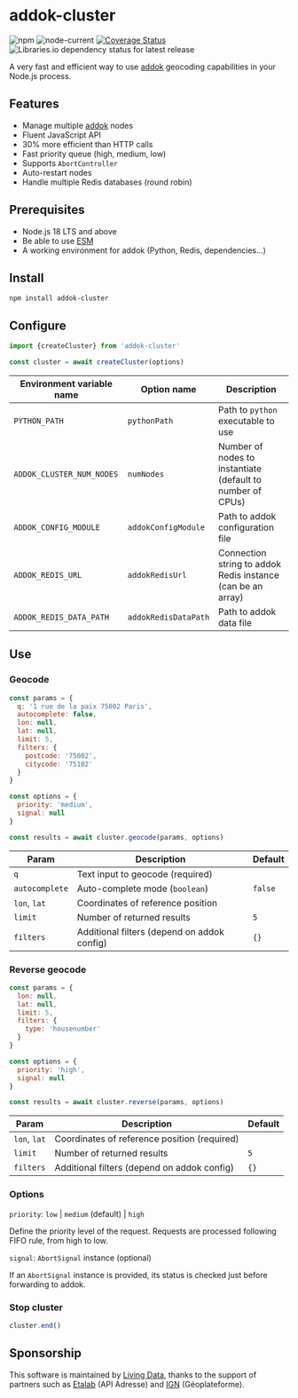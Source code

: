 # addok-cluster

![npm](https://img.shields.io/npm/v/addok-cluster) ![node-current](https://img.shields.io/node/v/addok-cluster) [![Coverage Status](https://coveralls.io/repos/github/livingdata-co/addok-cluster/badge.svg?branch=main)](https://coveralls.io/github/livingdata-co/addok-cluster?branch=main) ![Libraries.io dependency status for latest release](https://img.shields.io/librariesio/release/npm/addok-cluster)

A very fast and efficient way to use [addok](https://github.com/addok/addok) geocoding capabilities in your Node.js process.

## Features

- Manage multiple [addok](https://github.com/addok/addok) nodes
- Fluent JavaScript API
- 30% more efficient than HTTP calls
- Fast priority queue (high, medium, low)
- Supports `AbortController`
- Auto-restart nodes
- Handle multiple Redis databases (round robin)

## Prerequisites

- Node.js 18 LTS and above
- Be able to use [ESM](https://developer.mozilla.org/en-US/docs/Web/JavaScript/Guide/Modules)
- A working environment for addok (Python, Redis, dependencies…)

## Install

```
npm install addok-cluster
```

## Configure

```js
import {createCluster} from 'addok-cluster'

const cluster = await createCluster(options)
```

| Environment variable name | Option name | Description |
| --- | --- | --- |
| `PYTHON_PATH` | `pythonPath` | Path to `python` executable to use |
| `ADDOK_CLUSTER_NUM_NODES` | `numNodes` | Number of nodes to instantiate (default to number of CPUs) |
| `ADDOK_CONFIG_MODULE` | `addokConfigModule` | Path to addok configuration file |
| `ADDOK_REDIS_URL` | `addokRedisUrl` | Connection string to addok Redis instance (can be an array) |
| `ADDOK_REDIS_DATA_PATH` | `addokRedisDataPath` | Path to addok data file |

## Use

### Geocode

```js
const params = {
  q: '1 rue de la paix 75002 Paris',
  autocomplete: false,
  lon: null,
  lat: null,
  limit: 5,
  filters: {
    postcode: '75002',
    citycode: '75102'
  }
}

const options = {
  priority: 'medium',
  signal: null
}

const results = await cluster.geocode(params, options)
```

| Param | Description | Default |
| --- | --- | --- |
| `q` | Text input to geocode (required) | |
| `autocomplete` | Auto-complete mode (`boolean`) | `false` |
| `lon`, `lat` | Coordinates of reference position | |
| `limit` | Number of returned results | `5` |
| `filters` | Additional filters (depend on addok config) | `{}` |

### Reverse geocode

```js
const params = {
  lon: null,
  lat: null,
  limit: 5,
  filters: {
    type: 'housenumber'
  }
}

const options = {
  priority: 'high',
  signal: null
}

const results = await cluster.reverse(params, options)
```

| Param | Description | Default |
| --- | --- | --- |
| `lon`, `lat` | Coordinates of reference position (required) | |
| `limit` | Number of returned results | `5` |
| `filters` | Additional filters (depend on addok config) | `{}` |

### Options

`priority`: `low` | `medium` (default) | `high`

Define the priority level of the request. Requests are processed following FIFO rule, from high to low.

`signal`: `AbortSignal` instance (optional)

If an `AbortSignal` instance is provided, its status is checked just before forwarding to addok.

### Stop cluster

```js
cluster.end()
```

## Sponsorship

This software is maintained by [Living Data](https://livingdata.co), thanks to the support of partners such as [Etalab](https://www.etalab.gouv.fr) (API Adresse) and [IGN](https://www.ign.fr) (Géoplateforme).
